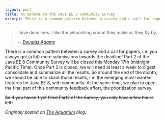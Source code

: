 ```yaml
---
layout: post
title: An update on the Java EE 8 Community Survey
excerpt: There is a common pattern between a survey and a call for papers...
---
```


> I love deadlines. I like the whooshing sound they make as they fly by.
>
> -- <cite>[Douglas Adams](http://en.wikipedia.org/wiki/Douglas_Adams)</cite>

There is a common pattern between a survey and a call for papers, i.e. you always get (a lot) more submissions towards the deadline! Part 2 of the Java EE 8 Community Survey will be closed this Monday 17th (midnight Pacific Time). Once Part 2 is closed, we will need at least a week to digest, consolidate and summarize all the results. So around the end of the month, we should be able to share those results, i.e. the emerging most-wanted features for Java EE 8, with community. At the same time, we plan to open the final part of this community feedback effort, the prioritization survey.

~~So if you haven't yet filled Part2 of the Survey, you only have a few hours left!~~


*Originaly posted on [The Aquarium](https://blogs.oracle.com/theaquarium/an-update-on-the-java-ee-8-community-survey) blog.*
